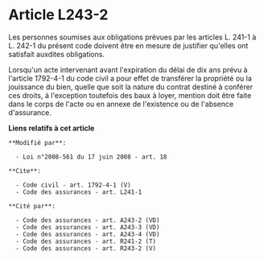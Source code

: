 # Article L243-2

Les personnes soumises aux obligations prévues par les articles L. 241-1 à L. 242-1 du présent code doivent être en mesure de
justifier qu'elles ont satisfait auxdites obligations. 

Lorsqu'un acte intervenant avant l'expiration du délai de dix ans prévu à l'article 1792-4-1 du code civil a pour effet de
transférer la propriété ou la jouissance du bien, quelle que soit la nature du contrat destiné à conférer ces droits, à
l'exception toutefois des baux à loyer, mention doit être faite dans le corps de l'acte ou en annexe de l'existence ou de
l'absence d'assurance.

**Liens relatifs à cet article**

	**Modifié par**:

	  - Loi n°2008-561 du 17 juin 2008 - art. 18

	**Cite**:

	  - Code civil - art. 1792-4-1 (V)
	  - Code des assurances - art. L241-1

	**Cité par**:

	  - Code des assurances - art. A243-2 (VD)
	  - Code des assurances - art. A243-3 (VD)
	  - Code des assurances - art. A243-4 (VD)
	  - Code des assurances - art. R241-2 (T)
	  - Code des assurances - art. R243-2 (V)
